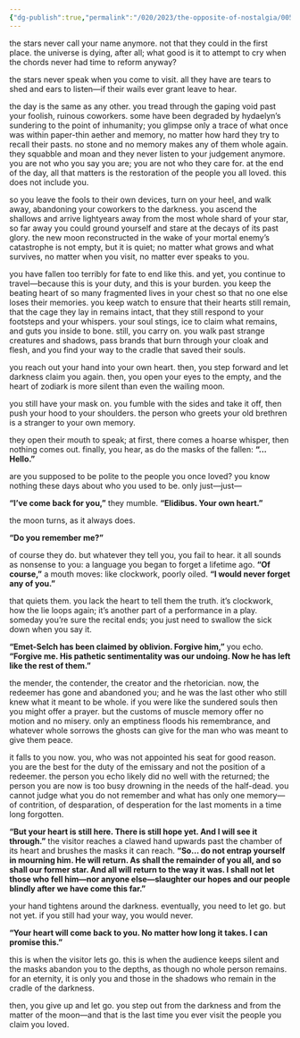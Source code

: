 ```yaml
---
{"dg-publish":true,"permalink":"/020/2023/the-opposite-of-nostalgia/005/","title":"005. the lost sealed away on a dying moon.","created":"2024-09-26T15:43:19.000-07:00","updated":"2024-09-26T15:43:19.000-07:00"}
---
```


the stars never call your name anymore. not that they could in the first place. the universe is dying, after all; what good is it to attempt to cry when the chords never had time to reform anyway?

the stars never speak when you come to visit. all they have are tears to shed and ears to listen—if their wails ever grant leave to hear.

the day is the same as any other. you tread through the gaping void past your foolish, ruinous coworkers. some have been degraded by hydaelyn’s sundering to the point of inhumanity; you glimpse only a trace of what once was within paper-thin aether and memory, no matter how hard they try to recall their pasts. no stone and no memory makes any of them whole again. they squabble and moan and they never listen to your judgement anymore. you are not who you say you are; you are not who they care for. at the end of the day, all that matters is the restoration of the people you all loved. this does not include you.

so you leave the fools to their own devices, turn on your heel, and walk away, abandoning your coworkers to the darkness. you ascend the shallows and arrive lightyears away from the most whole shard of your star, so far away you could ground yourself and stare at the decays of its past glory. the new moon reconstructed in the wake of your mortal enemy’s catastrophe is not empty, but it is quiet; no matter what grows and what survives, no matter when you visit, no matter ever speaks to you.

you have fallen too terribly for fate to end like this. and yet, you continue to travel—because this is your duty, and this is your burden. you keep the beating heart of so many fragmented lives in your chest so that no one else loses their memories. you keep watch to ensure that their hearts still remain, that the cage they lay in remains intact, that they still respond to your footsteps and your whispers. your soul stings, ice to claim what remains, and guts you inside to bone. still, you carry on. you walk past strange creatures and shadows, pass brands that burn through your cloak and flesh, and you find your way to the cradle that saved their souls.

you reach out your hand into your own heart. then, you step forward and let darkness claim you again. then, you open your eyes to the empty, and the heart of zodiark is more silent than even the wailing moon.

you still have your mask on. you fumble with the sides and take it off, then push your hood to your shoulders. the person who greets your old brethren is a stranger to your own memory.

they open their mouth to speak; at first, there comes a hoarse whisper, then nothing comes out. finally, you hear, as do the masks of the fallen: **“…Hello.”**

are you supposed to be polite to the people you once loved? you know nothing these days about who you used to be. only just—just—

**“I’ve come back for you,”** they mumble. **“Elidibus. Your own heart.”**

the moon turns, as it always does.

**“Do you remember me?”**

of course they do. but whatever they tell you, you fail to hear. it all sounds as nonsense to you: a language you began to forget a lifetime ago. **“Of course,”** a mouth moves: like clockwork, poorly oiled. **“I would never forget any of you.”**

that quiets them. you lack the heart to tell them the truth. it’s clockwork, how the lie loops again; it’s another part of a performance in a play. someday you’re sure the recital ends; you just need to swallow the sick down when you say it.

**“Emet-Selch has been claimed by oblivion. Forgive him,”** you echo. **“Forgive me. His pathetic sentimentality was our undoing. Now he has left like the rest of them.”**

the mender, the contender, the creator and the rhetorician. now, the redeemer has gone and abandoned you; and he was the last other who still knew what it meant to be whole. if you were like the sundered souls then you might offer a prayer. but the customs of muscle memory offer no motion and no misery. only an emptiness floods his remembrance, and whatever whole sorrows the ghosts can give for the man who was meant to give them peace.

it falls to you now. you, who was not appointed his seat for good reason. you are the best for the duty of the emissary and not the position of a redeemer. the person you echo likely did no well with the returned; the person you are now is too busy drowning in the needs of the half-dead. you cannot judge what you do not remember and what has only one memory—of contrition, of desparation, of desperation for the last moments in a time long forgotten.

**“But your heart is still here. There is still hope yet. And I will see it through.”** the visitor reaches a clawed hand upwards past the chamber of its heart and brushes the masks it can reach. **“So… do not entrap yourself in mourning him. He will return. As shall the remainder of you all, and so shall our former star. And all will return to the way it was. I shall not let those who fell him—nor anyone else—slaughter our hopes and our people blindly after we have come this far.”**

your hand tightens around the darkness. eventually, you need to let go. but not yet. if you still had your way, you would never.

**“Your heart will come back to you. No matter how long it takes. I can promise this.”**

this is when the visitor lets go. this is when the audience keeps silent and the masks abandon you to the depths, as though no whole person remains. for an eternity, it is only you and those in the shadows who remain in the cradle of the darkness.

then, you give up and let go. you step out from the darkness and from the matter of the moon—and that is the last time you ever visit the people you claim you loved.